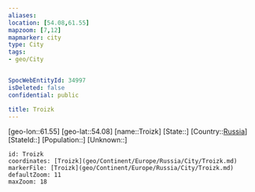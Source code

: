 ```yaml
---
aliases: 
location: [54.08,61.55]
mapzoom: [7,12] 
mapmarker: city 
type: City
tags:
- geo/City


SpocWebEntityId: 34997
isDeleted: false
confidential: public

title: Troizk
---
```

[geo-lon::61.55]
[geo-lat::54.08]
[name::Troizk]
[State::]
[Country::[Russia](geo/Continent/Europe/Russia.md)]
[StateId::]
[Population::]
[Unknown::]


```leaflet
id: Troizk
coordinates: [Troizk](geo/Continent/Europe/Russia/City/Troizk.md)
markerFile: [Troizk](geo/Continent/Europe/Russia/City/Troizk.md)
defaultZoom: 11 
maxZoom: 18
```


